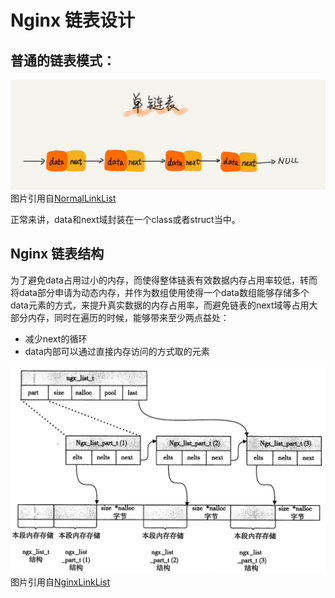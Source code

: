 # Nginx 链表设计
## 普通的链表模式：

![avator](./pic/NormalLinkList.jpg) 
图片引用自[NormalLinkList]

正常来讲，data和next域封装在一个class或者struct当中。

## Nginx 链表结构  

为了避免data占用过小的内存，而使得整体链表有效数据内存占用率较低，转而将data部分申请为动态内存，并作为数组使用使得一个data数组能够存储多个data元素的方式，来提升真实数据的内存占用率，而避免链表的next域等占用大部分内存，同时在遍历的时候，能够带来至少两点益处：    

- 减少next的循环
- data内部可以通过直接内存访问的方式取的元素

![avator](./pic/NginxLinkList.png)
图片引用自[NginxLinkList]




[NormalLinkList]: https://lixiyan4633.gitee.io/2020/03/19/%E6%95%B0%E6%8D%AE%E7%BB%93%E6%9E%84%E7%AE%97%E6%B3%95Day04-%E9%93%BE%E8%A1%A8/ "链表结构"
[NginxLinkList]: ../book/深入理解Nginx.pdf "nginx book"